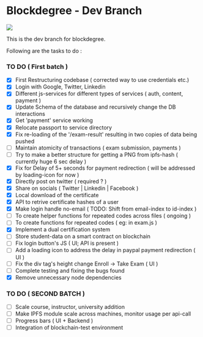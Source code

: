 # Blockdegree - Dev Branch

<img src="https://img.shields.io/badge/deploy--ready-no-red" />  

This is the dev branch for blockdegree. 

Following are the tasks to do : 
### TO DO ( First batch )
- [x] First Restructuring codebase ( corrected way to use credentials etc.)
- [x] Login with Google, Twitter, Linkedin
- [x] Different js-services for different types of services ( auth, content, payment )
- [X] Update Schema of the database and recursively change the DB interactions
- [x] Get 'payment' service working
- [x] Relocate passport to service directory
- [x] Fix re-loading of the '/exam-result' resulting in two copies of data being pushed
- [ ] Maintain atomicity of transactions ( exam submission, payments )
- [ ] Try to make a better structure for getting a PNG from ipfs-hash ( currently huge 6 sec delay )
- [x] Fix for Delay of 5+ seconds for payment redirection ( will be addressed by loading-icon for now )
- [X] Directly post on twitter ( required ? ) 
- [x] Share on socials ( Twitter | Linkedin | Facebook )
- [x] Local download of the certificate
- [x] API to retrive certificate hashes of a user 
- [x] Make login handle no-email ( TODO: Shift from email-index to id-index )
- [ ] To create helper functions for repeated codes across files ( ongoing )
- [ ] To create functions for repeated codes ( eg: in exam.js )
- [x] Implement a dual certification system 
- [ ] Store student-data on a smart contract on blockchain
- [ ] Fix login button's JS ( UI; API is present )
- [ ] Add a loading icon to address the delay in paypal payment redirection ( UI )
- [ ] Fix the div tag's height change Enroll -> Take Exam ( UI )
- [ ] Complete testing and fixing the bugs found 
- [x] Remove unnecessary node dependencies

### TO DO ( SECOND BATCH )
- [ ] Scale course, instructor, university addition 
- [ ] Make IPFS module scale across machines, monitor usage per api-call
- [ ] Progress bars ( UI + Backend )
- [ ] Integration of blockchain-test environment  
